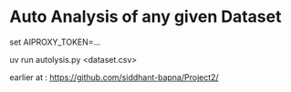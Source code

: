 # Auto Analysis of any given Dataset

set AIPROXY_TOKEN=...

uv run autolysis.py <dataset.csv>

earlier at : https://github.com/siddhant-bapna/Project2/
